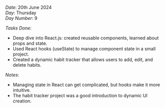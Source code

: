 *Date*: 20th June 2024  
*Day*: Thursday  
*Day Number*: 9  

*Tasks Done*:  
- Deep dive into React.js: created reusable components, learned about props and state.  
- Used React hooks (useState) to manage component state in a small project.  
- Created a dynamic habit tracker that allows users to add, edit, and delete habits.  

*Notes*:  
- Managing state in React can get complicated, but hooks make it more intuitive.  
- The habit tracker project was a good introduction to dynamic UI creation.